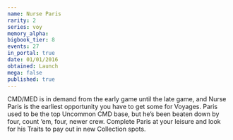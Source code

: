 ```yaml
---
name: Nurse Paris
rarity: 2
series: voy
memory_alpha:
bigbook_tier: 8
events: 27
in_portal: true
date: 01/01/2016
obtained: Launch
mega: false
published: true
---
```


CMD/MED is in demand from the early game until the late game, and Nurse Paris is the earliest opportunity you have to get some for Voyages. Paris used to be the top Uncommon CMD base, but he’s been beaten down by four, count ‘em, four, newer crew. Complete Paris at your leisure and look for his Traits to pay out in new Collection spots.
